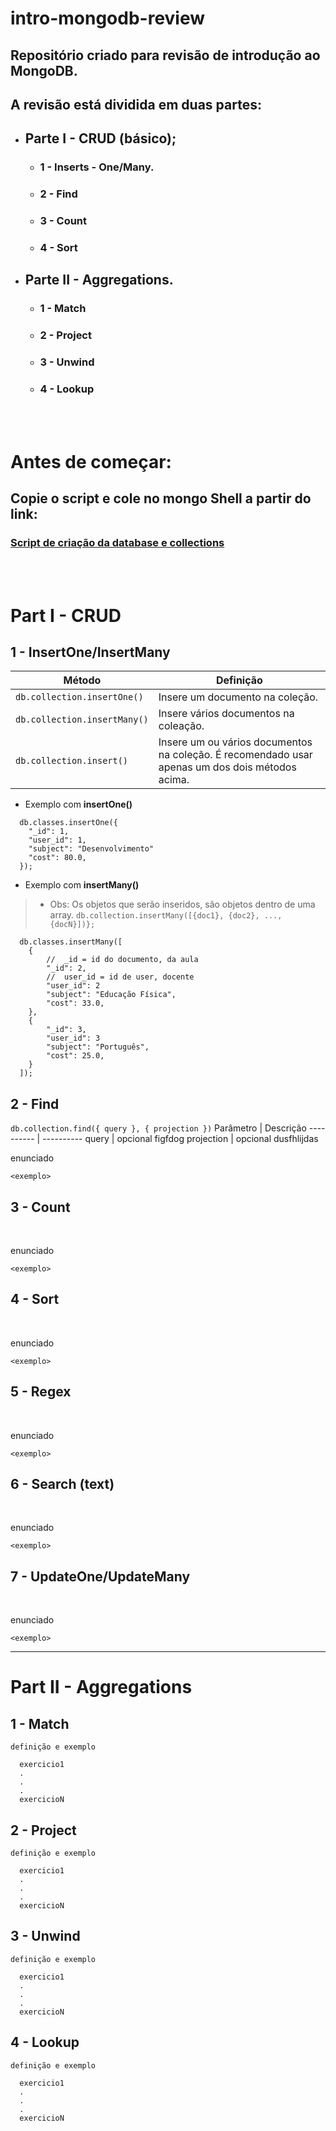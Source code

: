 # **intro-mongodb-review**
## Repositório criado para revisão de introdução ao **MongoDB**.
## A revisão está dividida em duas partes:
  * ## Parte I - CRUD (básico);
    * ### 1 - Inserts - One/Many.
    * ### 2 - Find
    * ### 3 - Count
    * ### 4 - Sort
  * ## Parte II - Aggregations.
    * ### 1 - Match
    * ### 2 - Project
    * ### 3 - Unwind
    * ### 4 - Lookup
  <BR><BR>


# **Antes de começar:**
  ## Copie o script e cole no mongo Shell a partir do link:
  ### [Script de criação da database e collections](/scripts/createdb.js)
<BR><BR>

# **Part I - CRUD**
  
  ## **1 - InsertOne/InsertMany**

  Método | Definição
  ---------------------------- | ----------------------------
  `db.collection.insertOne()`  |  Insere um documento na coleção.
  `db.collection.insertMany()` |  Insere vários documentos na coleação.
  `db.collection.insert()`     |  Insere um ou vários documentos na coleção. É recomendado usar apenas um dos dois métodos acima.

  * Exemplo com **insertOne()**
  ```
    db.classes.insertOne({
      "_id": 1,
      "user_id": 1,
      "subject": "Desenvolvimento"
      "cost": 80.0,
    });
  ```

  * Exemplo com **insertMany()**

  > * Obs: Os objetos que serão inseridos, são objetos dentro de uma array.
     `db.collection.insertMany([{doc1}, {doc2}, ..., {docN}])};`
  ```
    db.classes.insertMany([
      {
          //  _id = id do documento, da aula
          "_id": 2,
          //  user_id = id de user, docente
          "user_id": 2
          "subject": "Educação Física",
          "cost": 33.0,
      },
      {
          "_id": 3,
          "user_id": 3
          "subject": "Português",
          "cost": 25.0,
      }
    ]);
  ```

  ## **2 - Find**
  `db.collection.find({ query }, { projection })`
  Parâmetro  |  Descrição
  ---------- | ----------
  query      | opcional figfdog
  projection |  opcional dusfhlijdas
  <BR>

  enunciado
  ```
  <exemplo>
  ```
  ## **3 - Count**
  <BR>
  
  enunciado
  ```
  <exemplo>
  ```
  ## **4 - Sort**
  <BR>
  
  enunciado
  ```
  <exemplo>
  ```
  ## **5 - Regex**
  <BR>
  
  enunciado
  ```
  <exemplo>
  ```
  ## **6 - Search (text)**
  <BR>
  
  enunciado
  ```
  <exemplo>
  ```
  ## **7 - UpdateOne/UpdateMany**
  <BR>
  
  enunciado
  ```
  <exemplo>
  ```
--------
# **Part II - Aggregations**
  ## **1 - Match**
  ```
  definição e exemplo

    exercicio1
    .
    .
    .
    exercicioN
  ```
  ## **2 - Project**
  ```
  definição e exemplo

    exercicio1
    .
    .
    .
    exercicioN
  ```
  ## **3 - Unwind**
  ```
  definição e exemplo

    exercicio1
    .
    .
    .
    exercicioN
  ```
  ## **4 - Lookup**
  ```
  definição e exemplo

    exercicio1
    .
    .
    .
    exercicioN
  ```
